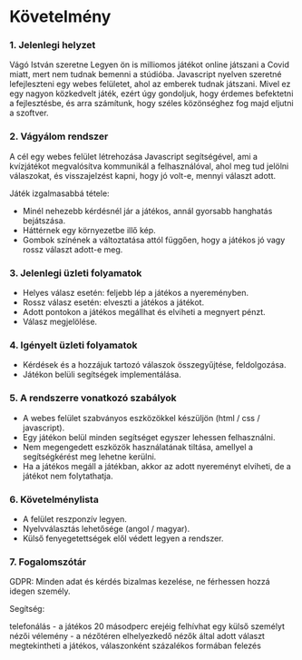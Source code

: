 # Követelmény

### 1. Jelenlegi helyzet

Vágó István szeretne Legyen ön is milliomos játékot online játszani a Covid miatt, mert nem tudnak bemenni a stúdióba.
Javascript nyelven szeretné lefejleszteni egy webes felületet, ahol az emberek tudnak játszani.
Mivel ez egy nagyon közkedvelt játék, ezért úgy gondoljuk, hogy érdemes befektetni a fejlesztésbe, és arra számítunk, hogy széles közönséghez fog majd eljutni a szoftver.


### 2. Vágyálom rendszer

A cél egy webes felület létrehozása Javascript segítségével, ami a kvízjátékot megvalósítva kommunikál a felhasználóval, 
ahol meg tud jelölni válaszokat, és visszajelzést kapni, hogy jó volt-e, mennyi választ adott.

Játék izgalmasabbá tétele: 
- Minél nehezebb kérdésnél jár a játékos, annál gyorsabb hanghatás bejátszása.
- Háttérnek egy környezetbe illő kép.
- Gombok színének a változtatása attól függően, hogy a játékos jó vagy rossz választ adott-e meg. 


### 3. Jelenlegi üzleti folyamatok

- Helyes válasz esetén: feljebb lép a játékos a nyereményben.
- Rossz válasz esetén: elveszti a játékos a játékot.
- Adott pontokon a játékos megállhat és elviheti a megnyert pénzt.
- Válasz megjelölése.


### 4. Igényelt üzleti folyamatok

- Kérdések és a hozzájuk tartozó válaszok összegyűjtése, feldolgozása.
- Játékon belüli segítségek implementálása.


### 5. A rendszerre vonatkozó szabályok

- A webes felület szabványos eszközökkel készüljön (html / css / javascript).
- Egy játékon belül minden segítséget egyszer lehessen felhasználni.
- Nem megengedett eszközök használatának tiltása, amellyel a segítségkérést meg lehetne kerülni.
- Ha a játékos megáll a játékban, akkor az adott nyereményt elviheti, de a játékot nem folytathatja.


### 6. Követelménylista

- A felület reszponzív legyen.
- Nyelvválasztás lehetősége (angol / magyar).
- Külső fenyegetettségek elől védett legyen a rendszer.


### 7. Fogalomszótár

GDPR: Minden adat és kérdés bizalmas kezelése, ne férhessen hozzá idegen személy.

Segítség:

telefonálás - a játékos 20 másodperc erejéig felhívhat egy külső személyt
nézői vélemény - a nézőtéren elhelyezkedő nézők által adott választ megtekintheti a játékos, válaszonként százalékos formában felezés